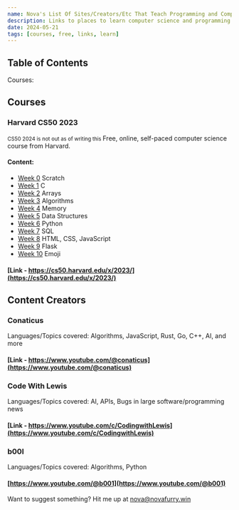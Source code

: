 ```yaml
---
name: Nova's List Of Sites/Creators/Etc That Teach Programming and Computer Science
description: Links to places to learn computer science and programming for free.
date: 2024-05-21
tags: [courses, free, links, learn]
---
```

## Table of Contents
Courses:

## Courses
### Harvard CS50 2023
<small> CS50 2024 is not out as of writing this </small>
Free, online, self-paced computer science course from Harvard.
#### Content:
-   [Week 0](https://cs50.harvard.edu/x/2023/weeks/0/)  Scratch
-   [Week 1](https://cs50.harvard.edu/x/2023/weeks/1/)  C
-   [Week 2](https://cs50.harvard.edu/x/2023/weeks/2/)  Arrays
-   [Week 3](https://cs50.harvard.edu/x/2023/weeks/3/)  Algorithms
-   [Week 4](https://cs50.harvard.edu/x/2023/weeks/4/)  Memory
-   [Week 5](https://cs50.harvard.edu/x/2023/weeks/5/)  Data Structures
-   [Week 6](https://cs50.harvard.edu/x/2023/weeks/6/)  Python
-   [Week 7](https://cs50.harvard.edu/x/2023/weeks/7/)  SQL
-   [Week 8](https://cs50.harvard.edu/x/2023/weeks/8/)  HTML, CSS, JavaScript
-   [Week 9](https://cs50.harvard.edu/x/2023/weeks/9/)  Flask
-   [Week 10](https://cs50.harvard.edu/x/2023/weeks/10/)  Emoji
#### [Link - https://cs50.harvard.edu/x/2023/](https://cs50.harvard.edu/x/2023/)
## Content Creators
### Conaticus
Languages/Topics covered: Algorithms, JavaScript, Rust, Go, C++, AI, and more
#### [Link - https://www.youtube.com/@conaticus](https://www.youtube.com/@conaticus)
### Code With Lewis
Languages/Topics covered: AI, APIs, Bugs in large software/programming news
#### [Link - https://www.youtube.com/c/CodingwithLewis](https://www.youtube.com/c/CodingwithLewis)
### b00l
Languages/Topics covered: Algorithms, Python
#### [https://www.youtube.com/@b001](https://www.youtube.com/@b001)

Want to suggest something? Hit me up at [nova@novafurry.win](mailto:nova@novafurry.win)
<!--stackedit_data:
eyJoaXN0b3J5IjpbLTMwNjIxMDQ3NCwxNDU0Nzk3MDMxXX0=
-->